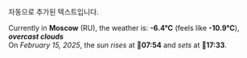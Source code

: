 
자동으로 추가된 텍스트입니다.

<!--START_SECTION:weather:moscow-->
Currently in **Moscow** (RU), the weather is: **-6.4°C** (feels like **-10.9°C**), ***overcast clouds***<br/>
On *February 15, 2025*, the *sun rises* at 🌅**07:54** and *sets* at 🌇**17:33**.
<!--END_SECTION:weather-->
